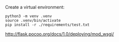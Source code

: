 Create a virtual environment:
```
python3 -m venv .venv
source .venv/bin/activate
pip install -r ./requirements/test.txt
```

http://flask.pocoo.org/docs/1.0/deploying/mod_wsgi/

